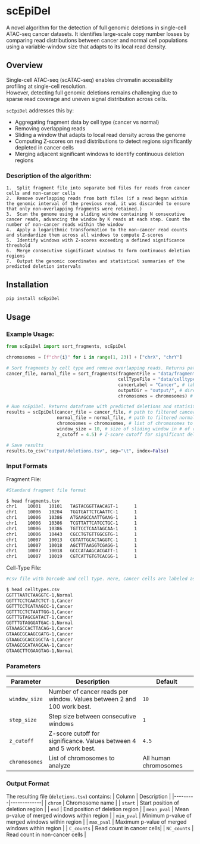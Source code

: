 # scEpiDel

A novel algorithm for the detection of full genomic deletions in single-cell ATAC-seq cancer datasets. It identifies large-scale copy number losses by comparing read distributions between cancer and normal cell populations using a variable-window size that adapts to its local read density.

## Overview

Single-cell ATAC-seq (scATAC-seq) enables chromatin accessibility profiling at single-cell resolution.  
However, detecting full genomic deletions remains challenging due to sparse read coverage and uneven signal distribution across cells.

`scEpiDel` addresses this by:

- Aggregating fragment data by cell type (cancer vs normal)
- Removing overlapping reads
- Sliding a window that adapts to local read density across the genome
- Computing Z-scores on read distributions to detect regions significantly depleted in cancer cells
- Merging adjacent significant windows to identify continuous deletion regions

### Description of the algorithm:

    1.  Split fragment file into separate bed files for reads from cancer cells and non-cancer cells
    2.  Remove overlapping reads from both files (if a read began within the genomic interval of the previous read, it was discarded to ensure that only non-overlapping fragments were retained.)
    3.  Scan the genome using a sliding window containing N consecutive cancer reads, advancing the window by K reads at each step. Count the number of non-cancer reads within the window
    4.  Apply a logarithmic transformation to the non-cancer read counts and standardize them across all windows to compute Z-scores
    5.  Identify windows with Z-scores exceeding a defined significance threshold
    6.  Merge consecutive significant windows to form continuous deletion regions
    7.  Output the genomic coordinates and statistical summaries of the predicted deletion intervals

## Installation

```bash
pip install scEpiDel
```

## Usage

### Example Usage:

```python
from scEpiDel import sort_fragments, scEpiDel

chromosomes = [f"chr{i}" for i in range(1, 23)] + ["chrX", "chrY"]

# Sort fragments by cell type and remove overlapping reads. Returns paths to filtered fragment files.
cancer_file, normal_file = sort_fragments(fragmentFile = "data/fragments.tsv", # path to fragment file
                                          cellTypeFile = "data/celltypes.csv", # path to cell type file with barcodes and cancer cells labeled
                                          cancerLabel = "Cancer", # label used for cancer cells in cell type file
                                          outputDir = "output/", # directory to save filtered fragment files
                                          chromosomes = chromosomes) # list of chromosomes to process

# Run scEpiDel. Returns dataframe with predicted deletions and statisitcs.
results = scEpiDel(cancer_file = cancer_file, # path to filtered cancer fragment file
                   normal_file = normal_file, # path to filtered normal fragment file
                   chromosomes = chromosomes, # list of chromosomes to analyze
                   window_size = 10, # size of sliding window in # of cancer cell reads
                   z_cutoff = 4.5) # Z-score cutoff for significant deletions

# Save results
results.to_csv("output/deletions.tsv", sep="\t", index=False)
```
### Input Formats

Fragment File: 
```bash
#Standard fragment file format

$ head fragments.tsv 
chr1    10001   10101   TAGTACGGTTAACAGT-1      1
chr1    10006   10204   TGGTGATTCTCAATTC-1      1
chr1    10006   10386   ATGAAGCCAATTGAAG-1      1
chr1    10006   10386   TCGTTATTCATCCTGC-1      1
chr1    10006   10386   TGTTCCTCAATAGCAA-1      1
chr1    10006   10443   CGCCTGTGTTGGCGTG-1      1
chr1    10007   10013   CGTATTGCACTAGGTC-1      1
chr1    10007   10018   AGCTTTAAGGTCGAGG-1      1
chr1    10007   10018   GCCCATAAGCACGATT-1      1
chr1    10007   10019   CGTCATTGTGTCACGG-1      1
```
Cell-Type File: 
```bash
#csv file with barcode and cell type. Here, cancer cells are labeled as "Cancer" but the cancer label can be set using the cancerLabel parameter in sort_fragments()

$ head celltypes.csv
GGTTTAATCTAAGGTC-1,Normal
GGTTTCCTCAATCTCT-1,Cancer
GGTTTCCTCATAAGCC-1,Cancer
GGTTTCCTCTAATTGG-1,Cancer
GGTTTGTAGCGATACT-1,Cancer
GGTTTGTAGGGATGAC-1,Normal
GTAAAGCCACTTACAG-1,Cancer
GTAAGCGCAAGCGATG-1,Cancer
GTAAGCGCACCGGCTA-1,Cancer
GTAAGCGCATAAGCAA-1,Cancer
GTAAGCTTCGAAGTAG-1,Normal
```



### Parameters

| Parameter | Description | Default |
|------------|-------------|----------|
| `window_size` | Number of cancer reads per window. Values between 2 and 100 work best.  | `10` |
| `step_size` | Step size between consecutive windows | `1` |
| `z_cutoff` | Z-score cutoff for significance. Values between 4 and 5 work best. | `4.5` |
| `chromosomes` | List of chromosomes to analyze | All human chromosomes |


### Output Format

The resulting file (`deletions.tsv`) contains:
| Column | Description |
|---------|-------------|
| `chrom` | Chromosome name |
| `start` | Start position of deletion region |
| `end` | End position of deletion region |
| `mean_pval` | Mean p-value of merged windows within region |
| `min_pval` | Minimum p-value of merged windows within region |
| `max_pval` | Maximum p-value of merged windows within region |
| `C_counts` | Read count in cancer cells|
| `NC_counts` | Read count in non-cancer cells |